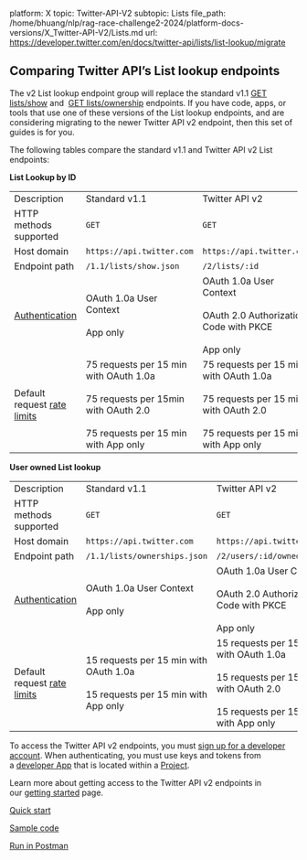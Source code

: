 platform: X
topic: Twitter-API-V2
subtopic: Lists
file_path: /home/bhuang/nlp/rag-race-challenge2-2024/platform-docs-versions/X_Twitter-API-V2/Lists.md
url: https://developer.twitter.com/en/docs/twitter-api/lists/list-lookup/migrate


## Comparing Twitter API’s List lookup endpoints

The v2 List lookup endpoint group will replace the standard v1.1 [GET lists/show](https://developer.twitter.com/en/docs/twitter-api/v1/accounts-and-users/create-manage-lists/api-reference/get-lists-show) and  [GET lists/ownership](https://developer.twitter.com/en/docs/twitter-api/v1/accounts-and-users/create-manage-lists/api-reference/get-lists-ownerships) endpoints. If you have code, apps, or tools that use one of these versions of the List lookup endpoints, and are considering migrating to the newer Twitter API v2 endpoint, then this set of guides is for you.

The following tables compare the standard v1.1 and Twitter API v2 List endpoints:

**List Lookup by ID**

|     |     |     |
| --- | --- | --- |
| Description | Standard v1.1 | Twitter API v2 |
| HTTP methods supported | `GET` | `GET` |
| Host domain | `https://api.twitter.com` | `https://api.twitter.com` |
| Endpoint path | `/1.1/lists/show.json` | `/2/lists/:id` |
| [Authentication](https://developer.twitter.com/content/developer-twitter/en/docs/authentication) | OAuth 1.0a User Context<br><br>App only | OAuth 1.0a User Context<br><br>OAuth 2.0 Authorization Code with PKCE<br><br>App only |
| Default request [rate limits](https://developer.twitter.com/content/developer-twitter/en/docs/rate-limits) | 75 requests per 15 min with OAuth 1.0a<br><br>75 requests per 15min with OAuth 2.0<br><br>75 requests per 15 min with App only | 75 requests per 15 min with OAuth 1.0a<br><br>75 requests per 15 min with OAuth 2.0<br><br>75 requests per 15 min with App only |

**User owned List lookup**

|     |     |     |
| --- | --- | --- |
| Description | Standard v1.1 | Twitter API v2 |
| HTTP methods supported | `GET` | `GET` |
| Host domain | `https://api.twitter.com` | `https://api.twitter.com` |
| Endpoint path | `/1.1/lists/ownerships.json` | `/2/users/:id/owned_lists` |
| [Authentication](https://developer.twitter.com/content/developer-twitter/en/docs/authentication) | OAuth 1.0a User Context<br><br>App only | OAuth 1.0a User Context<br><br>OAuth 2.0 Authorization Code with PKCE<br><br>App only |
| Default request [rate limits](https://developer.twitter.com/content/developer-twitter/en/docs/rate-limits) | 15 requests per 15 min with OAuth 1.0a<br><br>15 requests per 15 min with App only | 15 requests per 15 min with OAuth 1.0a<br><br>15 requests per 15min with OAuth 2.0<br><br>15 requests per 15 min with App only |

To access the Twitter API v2 endpoints, you must [sign up for a developer account](https://developer.twitter.com/en/portal/petition/essential/basic-info). When authenticating, you must use keys and tokens from a [developer App](https://developer.twitter.com/en/docs/apps) that is located within a [Project](https://developer.twitter.com/en/docs/projects). 

Learn more about getting access to the Twitter API v2 endpoints in our [getting started](https://developer.twitter.com/en/docs/twitter-api/getting-started/getting-access-to-the-twitter-api) page.

[Quick start](https://developer.twitter.com/en/docs/twitter-api/lists/list-lookup/quick-start)

[Sample code](https://github.com/twitterdev/Twitter-API-v2-sample-code)

[Run in Postman](https://t.co/twitter-api-postman)